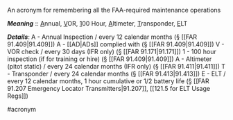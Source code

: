 An acronym for remembering all the FAA-required maintenance operations

***Meaning*** :: <u>A</u>nnual, <u>V</u>OR, <u>1</u>00 Hour, <u>A</u>ltimeter, <u>T</u>ransponder, <u>E</u>LT

***Details***:
A - Annual Inspection / every 12 calendar months (§ [[FAR 91.409|91.409]])
A - [[AD|ADs]] complied with (§ [[FAR 91.409|91.409]])
V - VOR check / every 30 days (IFR only) (§ [[FAR 91.171|91.171]])
1 - 100 hour inspection (if for training or hire) (§ [[FAR 91.409|91.409]])
A - Altimeter (pitot static) / every 24 calendar months (IFR only) (§ [[FAR 91.411|91.411]])
T - Transponder / every 24 calendar months (§ [[FAR 91.413|91.413]])
E - ELT / every 12 calendar months, 1 hour cumulative or 1/2 battery life (§ [[FAR 91.207 Emergency Locator Transmitters|91.207]], [[121.5 for ELT Usage Regs]])

#acronym



